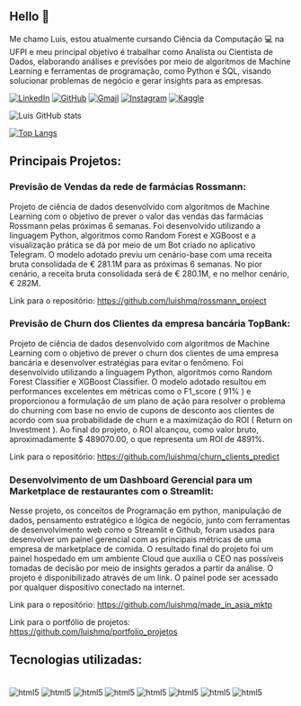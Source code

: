 ## Hello 👋

Me chamo Luis, estou atualmente cursando Ciência da Computação 💻 na UFPI e meu principal objetivo é trabalhar como Analista ou Cientista de Dados, elaborando análises e previsões por meio de algoritmos de Machine Learning e ferramentas de programação, como Python e SQL, visando solucionar problemas de negócio e gerar insights para as empresas. 

[![LinkedIn](https://img.shields.io/badge/LinkedIn-0077B5?style=for-the-badge&logo=linkedin&logoColor=white)](https://www.linkedin.com/in/luis-henrique-miranda-queiroz-218623213/)
[![GitHub](https://img.shields.io/badge/Gmail-D14836?style=for-the-badge&logo=gmail&logoColor=white)](https://github.com/luishmq)
[![Gmail](https://img.shields.io/badge/GitHub-100000?style=for-the-badge&logo=github&logoColor=white)](https://www.linkedin.com/in/luis-henrique-miranda-queiroz-218623213/)
[![Instagram](https://img.shields.io/badge/Instagram-E4405F?style=for-the-badge&logo=instagram&logoColor=white)](https://www.instagram.com/luis_hmq/)
[![Kaggle](https://img.shields.io/badge/Kaggle-20BEFF?style=for-the-badge&logo=Kaggle&logoColor=white)](https://www.kaggle.com/luishmq)

![Luis GitHub stats](https://github-readme-stats.vercel.app/api?username=luishmq&show_icons=true&theme=tokyonight)

[![Top Langs](https://github-readme-stats.vercel.app/api/top-langs/?username=luishmq&layout=compact)](https://github.com/luishmq/github-readme-stats)

## Principais Projetos:

### Previsão de Vendas da rede de farmácias Rossmann:
Projeto de ciência de dados desenvolvido com algoritmos de Machine Learning com o objetivo de prever o valor das vendas das farmácias Rossmann pelas próximas 6 semanas. Foi desenvolvido utilizando a linguagem Python, algoritmos como Random Forest e XGBoost e a visualização prática se dá por meio de um Bot criado no aplicativo Telegram.
O modelo adotado previu um cenário-base com uma receita bruta consolidada de € 281.1M para as próximas 6 semanas. No pior cenário, a receita bruta consolidada será de € 280.1M, e no melhor cenário, € 282M.

Link para o repositório: https://github.com/luishmq/rossmann_project

### Previsão de Churn dos Clientes da empresa bancária TopBank: 
Projeto de ciência de dados desenvolvido com algoritmos de Machine Learning com o objetivo de prever o churn dos clientes de uma empresa bancária e desenvolver estratégias para evitar o fenômeno. Foi desenvolvido utilizando a linguagem Python, algoritmos como Random Forest Classifier e XGBoost Classifier. O modelo adotado resultou em performances excelentes em métricas como o F1_score ( 91% ) e proporcionou a formulação de um plano de ação para resolver o problema do churning com base no envio de cupons de desconto aos clientes de acordo com sua probabilidade de churn e a maximização do ROI ( Return on Investment ). 
Ao final do projeto, o ROI alcançou, como valor bruto, aproximadamente $ 489070.00, o que representa um ROI de 4891%.

Link para o repositório: https://github.com/luishmq/churn_clients_predict

### Desenvolvimento de um Dashboard Gerencial para um Marketplace de restaurantes com o Streamlit: 
Nesse projeto, os conceitos de Programação em python, manipulação de dados, pensamento estratégico e lógica de negócio, junto com ferramentas de desenvolvimento web como o Streamlit e Github, foram usados para desenvolver um painel gerencial com as principais métricas de uma empresa de marketplace de comida. O resultado final do projeto foi um painel hospedado em um ambiente Cloud que auxilia o CEO nas possíveis tomadas de decisão por meio de insights gerados a partir da análise. O projeto é disponibilizado através de um link. O painel pode ser acessado por qualquer dispositivo conectado na internet. 

Link para o repositório: https://github.com/luishmq/made_in_asia_mktp

Link para o portfólio de projetos: https://github.com/luishmq/portfolio_projetos

## Tecnologias utilizadas:

<div style="display: inline_block"><br/>
    <img align="center" alt="html5" src="https://img.shields.io/badge/Python-3776AB?style=for-the-badge&logo=python&logoColor=white"/>
    <img align="center" alt="html5" src="https://img.shields.io/badge/jupyter-%23FA0F00.svg?style=for-the-badge&logo=jupyter&logoColor=white"/>
    <img align="center" alt="html5" src="https://img.shields.io/badge/pycharm-143?style=for-the-badge&logo=pycharm&logoColor=black&color=black&labelColor=green"/>
    <img align="center" alt="html5" src="https://img.shields.io/badge/pandas-%23150458.svg?style=for-the-badge&logo=pandas&logoColor=white"/>
    <img align="center" alt="html5" src="https://img.shields.io/badge/scikit--learn-%23F7931E.svg?style=for-the-badge&logo=scikit-learn&logoColor=white"/>
    <img align="center" alt="html5" src="https://img.shields.io/badge/PostgreSQL-316192?style=for-the-badge&logo=postgresql&logoColor=white"/>
    <img align="center" alt="html5" src="https://img.shields.io/badge/SQLite-07405E?style=for-the-badge&logo=sqlite&logoColor=white"/>
    <img align="center" alt="html5" src="https://img.shields.io/badge/MongoDB-%234ea94b.svg?style=for-the-badge&logo=mongodb&logoColor=white"/>
</div>


